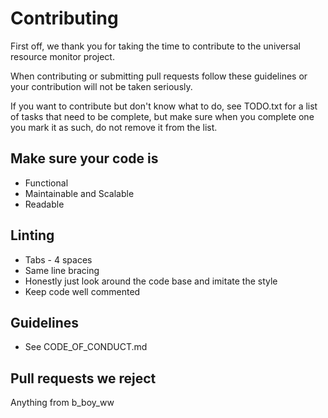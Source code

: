# Contributing
First off, we thank you for taking the time to contribute to the universal resource monitor project.

When contributing or submitting pull requests follow these guidelines or your contribution will not be taken seriously.

If you want to contribute but don't know what to do, see TODO.txt for a list of tasks that need to be complete, but make sure when you complete one you mark it as such, do not remove it from the list.

## Make sure your code is
- Functional
- Maintainable and Scalable
- Readable

## Linting
- Tabs - 4 spaces
- Same line bracing
- Honestly just look around the code base and imitate the style
- Keep code well commented
  
## Guidelines
- See CODE_OF_CONDUCT.md

## Pull requests we reject
Anything from b_boy_ww
